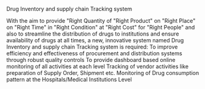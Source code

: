 Drug Inventory and supply chain Tracking system


	
With the aim to provide "Right Quantity of "Right Product" on "Right Place" on "Right Time" in "Right Condition" at "Right Cost" for "Right People" and also to streamline the distribution of drugs to institutions and 
ensure availability of drugs at all times, a new, innovative system named Drug Inventory and supply chain Tracking system is required: To improve efficiency and effectiveness of procurement and distribution systems
through robust quality controls To provide dashboard based online monitoring of all activities at each level Tracking of vendor activities like preparation of Supply Order, Shipment etc.
Monitoring of Drug consumption pattern at the Hospitals/Medical Institutions Level
